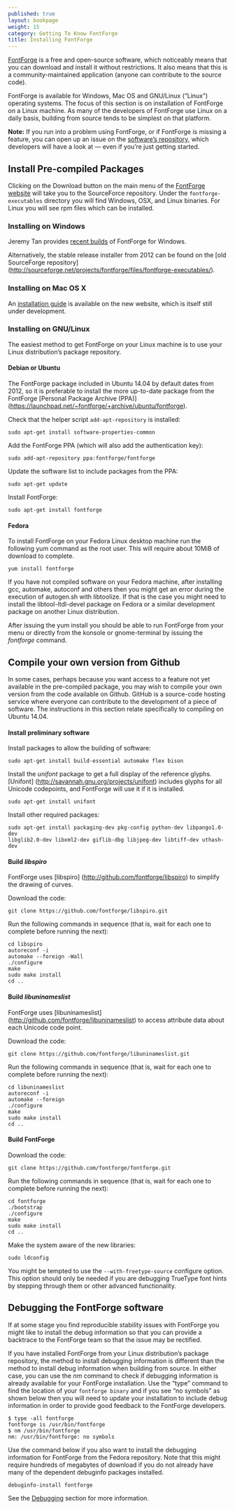 ```yaml
---
published: true
layout: bookpage
weight: 15
category: Getting To Know FontForge
title: Installing FontForge
---
```


[FontForge] is a free and open-source software, which noticeably means that you can download and
install it without restrictions.  It also means that this is a community-maintained application (anyone can contribute to the source code).

FontForge is available for Windows, Mac OS and GNU/Linux (“Linux”) operating systems. The focus of this section is on installation of FontForge on a Linux machine. As many of the developers of FontForge use Linux on a daily basis, building from source tends to be simplest on that platform.

<p class="note"><b>Note:</b> If you run into a problem using FontForge, or if FontForge is missing a
feature, you can open up an issue on the <a href="https://github.com/fontforge/fontforge">software’s
repository</a>, which developers will have a look at &mdash; even if you’re just getting started.</p>


## Install Pre-compiled Packages

Clicking on the Download button on the main menu of the [FontForge website][FontForge] will take you
to the SourceForce repository. Under the `fontforge-executables` directory you will find Windows,
OSX, and Linux binaries. For Linux you will see rpm files which can be installed.

### Installing on Windows

Jeremy Tan provides [recent builds](http://sourceforge.net/projects/fontforgebuilds/) of
FontForge for Windows.

Alternatively, the stable release installer from 2012 can be found on the [old SourceForge repository]
(http://sourceforge.net/projects/fontforge/files/fontforge-executables/).

### Installing on Mac OS X

An [installation guide](http://fontforge.github.io/en-US/downloads/mac/) is available on the new
website, which is itself still under development.

### Installing on GNU/Linux

The easiest method to get FontForge on your Linux machine is to use your Linux distribution’s package repository.

#### Debian or Ubuntu

The FontForge package included in Ubuntu 14.04 by default dates from 2012, so it is preferable to install the more up-to-date package from the FontForge [Personal Package Archive (PPA)] (https://launchpad.net/~fontforge/+archive/ubuntu/fontforge).

Check that the helper script `add-apt-repository` is installed:
    
```
sudo apt-get install software-properties-common
```

Add the FontForge PPA (which will also add the authentication key):
    
```
sudo add-apt-repository ppa:fontforge/fontforge
```

Update the software list to include packages from the PPA:
    
```
sudo apt-get update
```

Install FontForge:
    
```
sudo apt-get install fontforge
```

#### Fedora

To install FontForge on your Fedora Linux desktop machine run the following yum command as the root
user. This will require about 10MiB of download to complete.

```
yum install fontforge
```

If you have not compiled software on your Fedora machine, after installing gcc, automake, autoconf
and others then you might get an error during the execution of autogen.sh with libtoolize. If that
is the case you might need to install the libtool-ltdl-devel package on Fedora or a similar
development package on another Linux distribution.

After issuing the yum install you should be able to run FontForge from your menu or directly from
the konsole or gnome-terminal by issuing the *fontforge* command.


## Compile your own version from Github

In some cases, perhaps because you want access to a feature not yet available in the pre-compiled package, you may wish to compile your own version from the code available on Github.  GitHub is a source-code hosting service where everyone can contribute to the development of a piece of software.  The instructions in this section relate specifically to compiling on Ubuntu 14.04.

#### Install preliminary software

Install packages to allow the building of software:

```
sudo apt-get install build-essential automake flex bison
```

Install the *unifont* package to get a full display of the reference glyphs.  [Unifont] (http://savannah.gnu.org/projects/unifont) includes glyphs for all Unicode codepoints, and FontForge will use it if it is installed.

```
sudo apt-get install unifont
```

Install other required packages: 

```
sudo apt-get install packaging-dev pkg-config python-dev libpango1.0-dev
libglib2.0-dev libxml2-dev giflib-dbg libjpeg-dev libtiff-dev uthash-dev
```

#### Build *libspiro*

FontForge uses [libspiro] (http://github.com/fontforge/libspiro) to simplify the drawing of curves.

Download the code:

```
git clone https://github.com/fontforge/libspiro.git
```

Run the following commands in sequence (that is, wait for each one to complete before running the next):

```
cd libspiro
autoreconf -i
automake --foreign -Wall
./configure
make
sudo make install
cd ..
```

#### Build *libuninameslist*

FontForge uses [libuninameslist] (http://github.com/fontforge/libuninameslist) to access attribute data about each Unicode code point.

Download the code:

```
git clone https://github.com/fontforge/libuninameslist.git
```

Run the following commands in sequence (that is, wait for each one to complete before running the next):

```
cd libuninameslist
autoreconf -i
automake --foreign
./configure
make
sudo make install
cd ..
```

#### Build FontForge

Download the code:

```
git clone https://github.com/fontforge/fontforge.git
```

Run the following commands in sequence (that is, wait for each one to complete before running the next):

```
cd fontforge
./bootstrap
./configure
make
sudo make install
cd ..
```

Make the system aware of the new libraries:
    
```
sudo ldconfig
```

You might be tempted to use the `--with-freetype-source` configure option. This option should only
be needed if you are debugging TrueType font hints by stepping through them or other advanced
functionality.


## Debugging the FontForge software

If at some stage you find reproducible stability issues with FontForge you might like to install the
debug information so that you can provide a backtrace to the FontForge team so that the issue may be
rectified.

If you have installed FontForge from your Linux distribution’s package repository, the method to
install debugging information is different than the method to install debug information when building
from source. In either case, you can use the *nm* command to check if debugging information is
already available for your FontForge installation. Use the “type” command to find the
location of your `fontforge binary` and if you see “no symbols” as shown below then you will need to
update your installation to include debug information in order to provide good feedback to the
FontForge developers.

```
$ type -all fontforge
fontforge is /usr/bin/fontforge
$ nm /usr/bin/fontforge
nm: /usr/bin/fontforge: no symbols
```

Use the command below if you also want to install the debugging information for FontForge from the
Fedora repository. Note that this might require hundreds of megabytes of download if you do not
already have many of the dependent debuginfo packages installed.

```
debuginfo-install fontforge
```

See the [Debugging] section for more information.


[FontForge]: http://fontforge.github.io/
[Debugging]: When_Things_Go_Wrong_With_Fontforge_Itself.html
